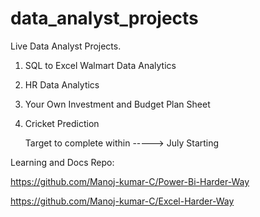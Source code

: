 # data_analyst_projects
Live Data Analyst Projects. 


1. SQL to Excel Walmart Data Analytics
2. HR Data Analytics
3. Your Own Investment and Budget Plan Sheet
4. Cricket Prediction
   


   Target to complete within -----> July Starting


Learning and Docs Repo:

https://github.com/Manoj-kumar-C/Power-Bi-Harder-Way

https://github.com/Manoj-kumar-C/Excel-Harder-Way
